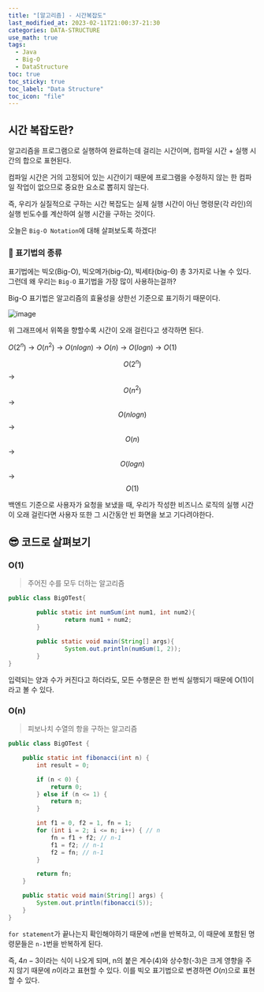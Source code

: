 ```yaml
---
title: "[알고리즘] - 시간복잡도"
last_modified_at: 2023-02-11T21:00:37-21:30
categories: DATA-STRUCTURE
use_math: true
tags:
  - Java
  - Big-O
  - DataStructure
toc: true
toc_sticky: true
toc_label: "Data Structure"
toc_icon: "file"
---
```

## 시간 복잡도란?

알고리즘을 프로그램으로 실행하여 완료하는데 걸리는 시간이며, 컴파일 시간 + 실행 시간의 합으로 표현된다.

컴파일 시간은 거의 고정되어 있는 시간이기 때문에 프로그램을 수정하지 않는 한 컴파일 작업이 없으므로 중요한 요소로 뽑히지 않는다.

즉, 우리가 실질적으로 구하는 시간 복잡도는 실제 실행 시간이 아닌 명령문(각 라인)의 실행 빈도수를 계산하여 실행 시간을 구하는 것이다.

오늘은 `Big-O Notation`에 대해 살펴보도록 하겠다!

### 🤔 표기법의 종류

표기법에는 빅오(Big-O), 빅오메가(big-Ω), 빅세타(big-Θ) 총 3가지로 나눌 수 있다.
그런데 왜 우리는 `Big-O` 표기법을 가장 많이 사용하는걸까?

Big-O 표기법은 알고리즘의 효율성을 상한선 기준으로 표기하기 때문이다.

![image](https://user-images.githubusercontent.com/82663161/218238541-b47cf189-85c2-415e-b159-a83931536d64.png)

위 그래프에서 위쪽을 향할수록 시간이 오래 걸린다고 생각하면 된다.

$O(2^n)$ -> $O(n^2)$ -> $O(n log n)$ -> $O(n)$ -> $O(log n)$ -> $O(1)$

$$O(2^n)$$ -> $$O(n^2)$$ -> $$O(n log n)$$ -> $$O(n)$$ -> $$O(log n)$$ -> $$O(1)$$

백엔드 기준으로 사용자가 요청을 보냈을 때, 우리가 작성한 비즈니스 로직의 실행 시간이 오래 걸린다면 사용자 또한 그 시간동안 빈 화면을 보고 기다려야한다.

## 😎 코드로 살펴보기

### O(1)

> 주어진 수를 모두 더하는 알고리즘

```java
public class BigOTest{

        public static int numSum(int num1, int num2){
                return num1 + num2;
        }
        
        public static void main(String[] args){
                System.out.println(numSum(1, 2));
        }
}
```

입력되는 양과 수가 커진다고 하더라도, 모든 수행문은 한 번씩 실행되기 때문에 O(1)이라고 볼 수 있다.

### O(n)

> 피보나치 수열의 항을 구하는 알고리즘

```java
public class BigOTest {

    public static int fibonacci(int n) {
        int result = 0;

        if (n < 0) {
            return 0;
        } else if (n <= 1) {
            return n;
        }

        int f1 = 0, f2 = 1, fn = 1;
        for (int i = 2; i <= n; i++) { // n
            fn = f1 + f2; // n-1
            f1 = f2; // n-1
            f2 = fn; // n-1
        }

        return fn;
    }

    public static void main(String[] args) {
        System.out.println(fibonacci(5));
    }
}
```

`for statement`가 끝나는지 확인해야하기 때문에 `n`번을 반복하고, 이 때문에 포함된 명령문들은 `n-1`번을 반복하게 된다.

즉, $4n-3$이라는 식이 나오게 되며, n의 붙은 계수(4)와 상수항(-3)은 크게 영향을 주지 않기 때문에 $n$이라고 표현할 수 있다.
이를 빅오 표기법으로 변경하면 $O(n)$으로 표현할 수 있다.